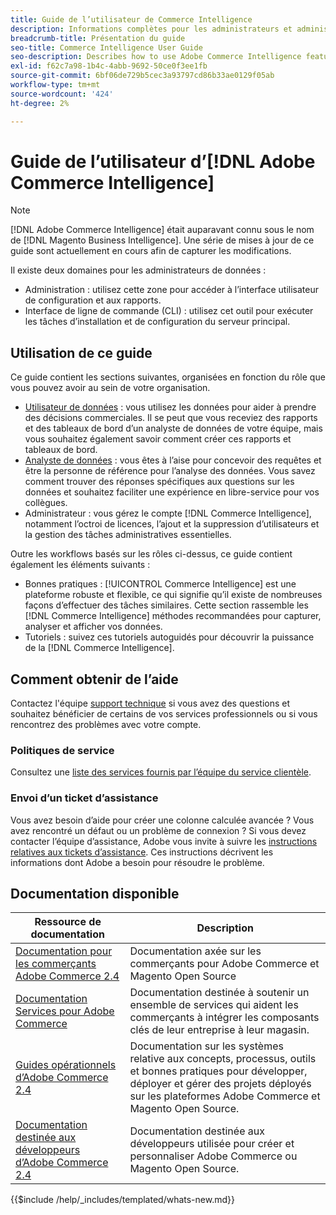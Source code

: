 ```yaml
---
title: Guide de l’utilisateur de Commerce Intelligence
description: Informations complètes pour les administrateurs et administratrices de données Commerce Intelligence.
breadcrumb-title: Présentation du guide
seo-title: Commerce Intelligence User Guide
seo-description: Describes how to use Adobe Commerce Intelligence features used to gain insights from Adobe Commerce or Magento Open Source data, along with other third-party data sources.
exl-id: f62c7a98-1b4c-4abb-9692-50ce0f3ee1fb
source-git-commit: 6bf06de729b5cec3a93797cd86b33ae0129f05ab
workflow-type: tm+mt
source-wordcount: '424'
ht-degree: 2%

---
```



# Guide de l’utilisateur d’[!DNL Adobe Commerce Intelligence]

>[!NOTE]
>
>[!DNL Adobe Commerce Intelligence] était auparavant connu sous le nom de [!DNL Magento Business Intelligence]. Une série de mises à jour de ce guide sont actuellement en cours afin de capturer les modifications.

Il existe deux domaines pour les administrateurs de données :

- Administration : utilisez cette zone pour accéder à l’interface utilisateur de configuration et aux rapports.
- Interface de ligne de commande (CLI) : utilisez cet outil pour exécuter les tâches d’installation et de configuration du serveur principal.

## Utilisation de ce guide

Ce guide contient les sections suivantes, organisées en fonction du rôle que vous pouvez avoir au sein de votre organisation.

- [Utilisateur de données](data-user.md) : vous utilisez les données pour aider à prendre des décisions commerciales. Il se peut que vous receviez des rapports et des tableaux de bord d’un analyste de données de votre équipe, mais vous souhaitez également savoir comment créer ces rapports et tableaux de bord.
- [Analyste de données](data-analyst.md) : vous êtes à l’aise pour concevoir des requêtes et être la personne de référence pour l’analyse des données. Vous savez comment trouver des réponses spécifiques aux questions sur les données et souhaitez faciliter une expérience en libre-service pour vos collègues.
- Administrateur : vous gérez le compte [!DNL Commerce Intelligence], notamment l’octroi de licences, l’ajout et la suppression d’utilisateurs et la gestion des tâches administratives essentielles.

Outre les workflows basés sur les rôles ci-dessus, ce guide contient également les éléments suivants :

- Bonnes pratiques : [!UICONTROL Commerce Intelligence] est une plateforme robuste et flexible, ce qui signifie qu’il existe de nombreuses façons d’effectuer des tâches similaires. Cette section rassemble les [!DNL Commerce Intelligence] méthodes recommandées pour capturer, analyser et afficher vos données.
- Tutoriels : suivez ces tutoriels autoguidés pour découvrir la puissance de la [!DNL Commerce Intelligence].

## Comment obtenir de l’aide

Contactez l&#39;équipe [support technique](https://experienceleague.adobe.com/docs/commerce-knowledge-base/kb/troubleshooting/miscellaneous/mbi-service-policies.html) si vous avez des questions et souhaitez bénéficier de certains de vos services professionnels ou si vous rencontrez des problèmes avec votre compte.

### Politiques de service

Consultez une [liste des services fournis par l’équipe du service clientèle](https://experienceleague.adobe.com/docs/commerce-knowledge-base/kb/troubleshooting/miscellaneous/mbi-service-policies.html).

### Envoi d’un ticket d’assistance

Vous avez besoin d’aide pour créer une colonne calculée avancée ? Vous avez rencontré un défaut ou un problème de connexion ? Si vous devez contacter l’équipe d’assistance, Adobe vous invite à suivre les [instructions relatives aux tickets d’assistance](https://experienceleague.adobe.com/docs/commerce-knowledge-base/kb/troubleshooting/miscellaneous/mbi-service-policies.html). Ces instructions décrivent les informations dont Adobe a besoin pour résoudre le problème.

## Documentation disponible

| Ressource de documentation | Description |
|----------------------- | ----------- |
| [Documentation pour les commerçants Adobe Commerce 2.4](https://experienceleague.adobe.com/en/docs/commerce-admin/user-guides/home) | Documentation axée sur les commerçants pour Adobe Commerce et Magento Open Source |
| [Documentation Services pour Adobe Commerce](https://experienceleague.adobe.com/en/docs/commerce/user-guides/home) | Documentation destinée à soutenir un ensemble de services qui aident les commerçants à intégrer les composants clés de leur entreprise à leur magasin. |
| [Guides opérationnels d’Adobe Commerce 2.4](https://experienceleague.adobe.com/en/docs/commerce-operations/operational-guides/home) | Documentation sur les systèmes relative aux concepts, processus, outils et bonnes pratiques pour développer, déployer et gérer des projets déployés sur les plateformes Adobe Commerce et Magento Open Source. |
| [Documentation destinée aux développeurs d’Adobe Commerce 2.4](https://developer.adobe.com/commerce/) | Documentation destinée aux développeurs utilisée pour créer et personnaliser Adobe Commerce ou Magento Open Source. |

{{$include /help/_includes/templated/whats-new.md}}

<!-- Last updated from includes: 2025-09-03 15:37:01 -->
